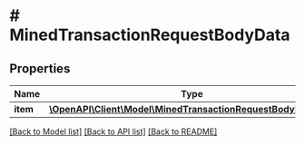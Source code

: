 # # MinedTransactionRequestBodyData

## Properties

Name | Type | Description | Notes
------------ | ------------- | ------------- | -------------
**item** | [**\OpenAPI\Client\Model\MinedTransactionRequestBodyDataItem**](MinedTransactionRequestBodyDataItem.md) |  |

[[Back to Model list]](../../README.md#models) [[Back to API list]](../../README.md#endpoints) [[Back to README]](../../README.md)
